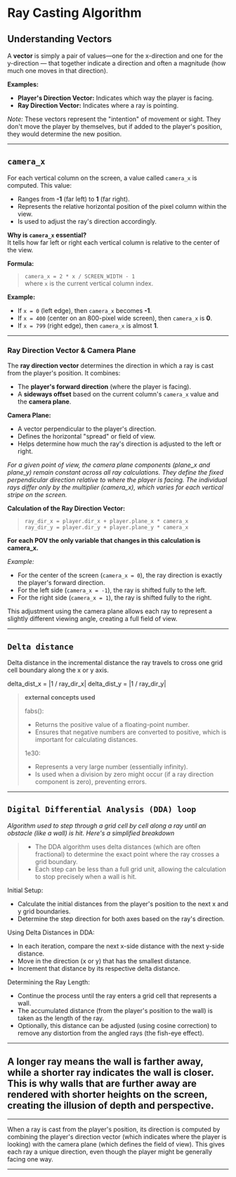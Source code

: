 # Ray Casting Algorithm

## Understanding Vectors

A **vector** is simply a pair of values—one for the x-direction and one for the y-direction — that together indicate a direction and often a magnitude (how much one moves in that direction).

**Examples:**
- **Player's Direction Vector:** Indicates which way the player is facing.
- **Ray Direction Vector:** Indicates where a ray is pointing.

*Note:* These vectors represent the "intention" of movement or sight. They don't move the player by themselves, but if added to the player's position, they would determine the new position.

---

## `camera_x`

For each vertical column on the screen, a value called `camera_x` is computed. This value:
- Ranges from **-1** (far left) to **1** (far right).
- Represents the relative horizontal position of the pixel column within the view.
- Is used to adjust the ray's direction accordingly.

**Why is `camera_x` essential?**  
It tells how far left or right each vertical column is relative to the center of the view.

**Formula:**
> `camera_x = 2 * x / SCREEN_WIDTH - 1`  
> where `x` is the current vertical column index.

**Example:**
- If `x = 0` (left edge), then `camera_x` becomes **-1**.
- If `x = 400` (center on an 800-pixel wide screen), then `camera_x` is **0**.
- If `x = 799` (right edge), then `camera_x` is almost **1**.

---

### Ray Direction Vector & Camera Plane

The **ray direction vector** determines the direction in which a ray is cast from the player's position. It combines:
- The **player's forward direction** (where the player is facing).
- A **sideways offset** based on the current column's `camera_x` value and the **camera plane**.

**Camera Plane:**  
- A vector perpendicular to the player's direction.
- Defines the horizontal "spread" or field of view.
- Helps determine how much the ray's direction is adjusted to the left or right.

 _For a given point of view, the camera plane components (plane_x and plane_y) remain constant across all ray calculations. They define the fixed perpendicular direction relative to where the player is facing. The individual rays differ only by the multiplier (camera_x), which varies for each vertical stripe on the screen._

**Calculation of the Ray Direction Vector:**

> `ray_dir_x = player.dir_x + player.plane_x * camera_x`  
> `ray_dir_y = player.dir_y + player.plane_y * camera_x`

**For each POV the only variable that changes in this calculation is camera_x.**

_Example:_
- For the center of the screen (`camera_x = 0`), the ray direction is exactly the player's forward direction.
- For the left side (`camera_x = -1`), the ray is shifted fully to the left.
- For the right side (`camera_x = 1`), the ray is shifted fully to the right.

This adjustment using the camera plane allows each ray to represent a slightly different viewing angle, creating a full field of view.

---

## `Delta distance`

 Delta distance in the incremental distance the ray travels to cross one grid cell boundary along the x or y axis. 

delta_dist_x = |1 / ray_dir_x|
delta_dist_y = |1 / ray_dir_y|

> **external concepts used** 
>
> fabs():  
> - Returns the positive value of a floating-point number.
> - Ensures that negative numbers are converted to positive, which is important for calculating distances.  
>
> 1e30:  
>- Represents a very large number (essentially infinity).
>- Is used when a division by zero might occur (if a ray direction component is zero), preventing errors.  
>

---
## `Digital Differential Analysis (DDA) loop`

_Algorithm used to step through a grid cell by cell along a ray until an obstacle (like a wall) is hit. Here's a simplified breakdown_

> - The DDA algorithm uses delta distances (which are often fractional) to determine the exact point where the ray crosses a grid boundary.
> - Each step can be less than a full grid unit, allowing the calculation to stop precisely when a wall is hit.

Initial Setup:  
- Calculate the initial distances from the player's position to the next x and y grid boundaries.  
- Determine the step direction for both axes based on the ray's direction.  

Using Delta Distances in DDA:

- In each iteration, compare the next x-side distance with the next y-side distance.  
- Move in the direction (x or y) that has the smallest distance.
- Increment that distance by its respective delta distance.

Determining the Ray Length:  
- Continue the process until the ray enters a grid cell that represents a wall.
- The accumulated distance (from the player's position to the wall) is taken as the length of the ray.
- Optionally, this distance can be adjusted (using cosine correction) to remove any distortion from the angled rays (the fish-eye effect).

---
 **A longer ray means the wall is farther away, while a shorter ray indicates the wall is closer.**  This is why walls that are further away are rendered with shorter heights on the screen, creating the illusion of depth and perspective.
 ---

---

When a ray is cast from the player's position, its direction is computed by combining the player's direction vector (which indicates where the player is looking) with the camera plane (which defines the field of view). This gives each ray a unique direction, even though the player might be generally facing one way.

---